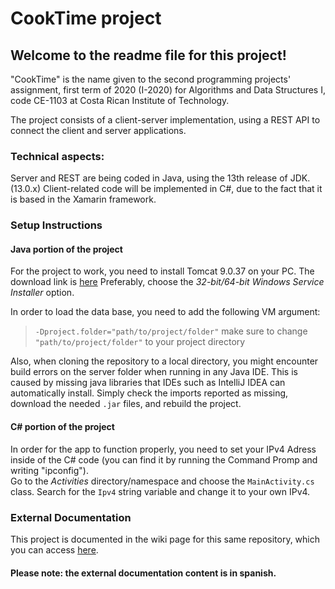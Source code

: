 # CookTime project
## Welcome to the readme file for this project!
"CookTime" is the name given to the second programming projects' assignment, first term of 2020 (I-2020) for Algorithms and Data Structures I, code  CE-1103 at Costa Rican Institute of Technology.

The project consists of a client-server implementation, using a REST API to connect the client and server applications.

### Technical aspects:
Server and REST are being coded in Java, using the 13th release of JDK. (13.0.x)
Client-related code will be implemented in C#, due to the fact that it is based in the Xamarin framework.

### Setup Instructions  
  
#### Java portion of the project
For the project to work, you need to install Tomcat 9.0.37 on your PC. The download link is [here](https://tomcat.apache.org/download-90.cgi#9.0.36)  Preferably, choose the _32-bit/64-bit Windows Service Installer_  option.   

In order to load the data base, you need to add the following VM argument:

>`-Dproject.folder="path/to/project/folder"`
make sure to change `"path/to/project/folder"` to your project directory

Also, when cloning the repository to a local directory, you might encounter build errors on the server folder when running in any Java IDE. This is caused by missing java libraries that IDEs such as IntelliJ IDEA can automatically install. Simply check the imports reported as missing, download the needed `.jar` files, and rebuild the project.  
  
#### C# portion of the project
In order for the app to function properly, you need to set your IPv4 Adress inside of the C# code (you can find it by running the Command Promp and writing "ipconfig").  
Go to the _Activities_ directory/namespace and choose the `MainActivity.cs` class. Search for the `Ipv4` string variable and change it to your own IPv4.

### External Documentation
This project is documented in the wiki page for this same repository, which you can access [here](https://github.com/JFPenguin/CookTime/wiki).
#### Please note: the external documentation content is in spanish.
